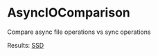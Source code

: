 # AsyncIOComparison
Compare async file operations vs sync operations

Results:
[SSD](Results/SSD.md)
